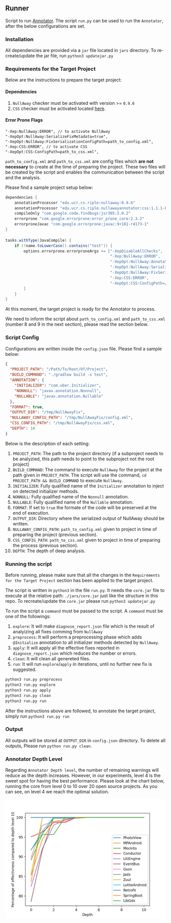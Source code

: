 ## Runner
Script to run [Annotator](../README.md). The script `run.py` can be used to run the `Annotator`, after the below configurations are set.

### Installation
All dependencies are provided via a `jar` file located in `jars` directory. 
To re-create/update the jar file, run `python3 updatejar.py`

### Requirements for the Target Project

Below are the instructions to prepare the target project:

#### Dependencies
1. `NullAway` checker must be activated with version >= `0.9.6`
2. `CSS` checker must be activated located [here](../css/README.md).

#### Error Prone Flags
```
"-Xep:NullAway:ERROR", // to activate NullAway
"-XepOpt:NullAway:SerializeFixMetadata=true",
"-XepOpt:NullAway:FixSerializationConfigPath=path_to_config.xml",
"-Xep:CSS:ERROR", // to activate CSS
"-XepOpt:CSS:ConfigPath=path_to_css.xml",
```

`path_to_config.xml` and `path_to_css.xml` are config files which **are not necessary** to create at the time of preparing the project. 
These two files will be created by the script and enables the communication between the script and the analysis.

Please find a sample project setup below:
```groovy
dependencies {
    annotationProcessor "edu.ucr.cs.riple:nullaway:0.9.6"
    annotationProcessor "edu.ucr.cs.riple.nullawayannotator:css:1.1.1-LOCAL"
    compileOnly "com.google.code.findbugs:jsr305:3.0.2"
    errorprone "com.google.errorprone:error_prone_core:2.3.2"
    errorproneJavac "com.google.errorprone:javac:9+181-r4173-1"
}

tasks.withType(JavaCompile) {
    if (!name.toLowerCase().contains("test")) {
        options.errorprone.errorproneArgs += ["-XepDisableAllChecks",
                                              "-Xep:NullAway:ERROR",
                                              "-XepOpt:NullAway:AnnotatedPackages=com.uber",
                                              "-XepOpt:NullAway:SerializeFixMetadata=true",
                                              "-XepOpt:NullAway:FixSerializationConfigPath=/tmp/NullAwayFix/config.xml",
                                              "-Xep:CSS:ERROR",
                                              "-XepOpt:CSS:ConfigPath=/tmp/NullAwayFix/css.xml",
        ]
    }
}
```
At this moment, the target project is ready for the Annotator to process. 

We need to inform the script about `path_to_config.xml` and `path_to_css.xml` (number 8 and 9 in the next section), please read the section below.

### Script Config

Configurations are written inside the `config.json` file. Please find a sample below:
```json
{
  "PROJECT_PATH": "/Path/To/Root/Of/Project",
  "BUILD_COMMAND": "./gradlew build -x test",
  "ANNOTATION": {
    "INITIALIZER": "com.uber.Initializer",
    "NONNULL": "javax.annotation.Nonnull",
    "NULLABLE": "javax.annotation.Nullable"
  },
  "FORMAT": true,
  "OUTPUT_DIR": "/tmp/NullAwayFix",
  "NULLAWAY_CONFIG_PATH": "/tmp/NullAwayFix/config.xml",
  "CSS_CONFIG_PATH": "/tmp/NullAwayFix/css.xml",
  "DEPTH": 10
}
```
Below is the description of each setting:
1. `PROJECT_PATH`: The path to the project directory (if a subproject needs to be analyzied, this path needs to point to the subproject not the root project)
2. `BUILD_COMMAND`: The command to execute `NullAway` for the project at the path given in `PROJECT_PATH`. The script will use the command, `cd PROJECT_PATH && BUILD_COMMAND` to execute `NullAway`.
3. `INITIALIZER`: Fully qualified name of the `Initializer` annotation to inject on detected initializer methods.
4. `NONNULL`: Fully qualified name of the `Nonnull` annotation.
5. `NULLABLE`: Fully qualified name of the `Nullable` annotation.
6. `FORMAT`: If set to `true` the formate of the code will be preserved at the end of execution.
7. `OUTPUT_DIR`: Directory where the serialized output of NullAway should be written.
8. `NULLAWAY_CONFIG_PATH`: `path_to_config.xml` given to project in time of preparing the project (previous section).
9. `CSS_CONFIG_PATH`: `path_to_css.xml` given to project in time of preparing the process (previous section).
10. `DEPTH`: The depth of deep analysis.

### Running the script

Before running, please make sure that all the changes in the `Requirements for the Target Project` section has been applied to the target project.

The script is written in `python3` in the file `run.py`. It needs the `core.jar` file to execute at the relative path: `./jars/core.jar` just like the structure in this repo. To recreate/update the `core.jar` please run `python3 updatejar.py`

To run the script a `command` must be passed to the script. A `command` must be one of the followings:
1. `explore`: It will make `diagnose_report.json` file which is the result of analyizing all fixes comming from `NullAway`
2. `preprocess`: It will perform a preprocessing phase which adds `@Initialize` annotation to all initializer methods detected by `NullAway`.
3. `apply`: It will apply all the effective fixes reported in `diagnose_report.json` which reduces the number or errors.
4. `clean`: It will clean all genereted files.
5. `run`: It will run `explore`/`apply` in iterations, until no further new fix is suggested.

```cmd
python3 run.py preprocess
python3 run.py explore
python3 run.py apply
python3 run.py clean
python3 run.py run
```

After the instructions above are followed, to annotate the target project, simply run `python3 run.py run`

### Output

All outputs will be stored at `OUTPUT_DIR` in `config.json` directory. To delete all outputs, Please run `python run.py clean`.


### Annotator Depth Level

Regarding `Annotator Depth level`, the number of remaining warnings will reduce as the depth increases. However, in our experiments,
level 4 is the sweet spot for having the best performance. Please look at the chart below, running the core from level 0 to 10 over 20 open source projects. As you can see, on level 4 we reach the optimal solution.

![image info](./../pics/depth.png)
